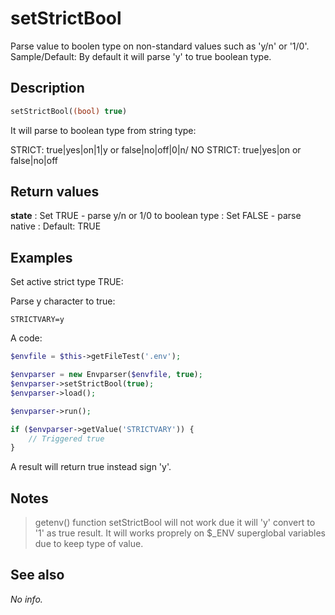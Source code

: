 # setStrictBool

Parse value to boolen type on non-standard values such as 'y/n' or '1/0'.
Sample/Default: By default it will parse 'y' to true boolean type.

## Description

```php
setStrictBool((bool) true)
```

It will parse to boolean type from string type:

STRICT: true|yes|on|1|y or false|no|off|0|n/
NO STRICT: true|yes|on or false|no|off

## Return values

__state__
: Set TRUE - parse y/n or 1/0 to boolean type
: Set FALSE - parse native
: Default: TRUE

## Examples

Set active strict type TRUE:

Parse y character to true:

```shell
STRICTVARY=y
```

A code:

```php
$envfile = $this->getFileTest('.env');

$envparser = new Envparser($envfile, true);
$envparser->setStrictBool(true);
$envparser->load();

$envparser->run();

if ($envparser->getValue('STRICTVARY')) {
    // Triggered true
}
```

A result will return true instead sign 'y'.

## Notes

> getenv() function setStrictBool will not work due it will 'y' convert to '1' as true result.
> It will works proprely on $_ENV superglobal variables due to keep type of value.

## See also

_No info._